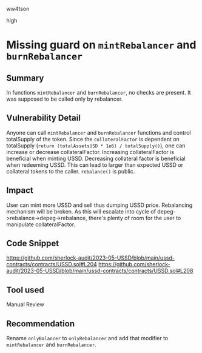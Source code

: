 ww4tson

high

# Missing guard on `mintRebalancer` and `burnRebalancer`

## Summary
In functions `mintRebalancer` and `burnRebalancer`, no checks are present. It was supposed to be called only by rebalancer.

## Vulnerability Detail
Anyone can call `mintRebalancer` and `burnRebalancer` functions and control totalSupply of the token.
Since the `collateralFactor` is dependent on totalSupply (`return (totalAssetsUSD * 1e6) / totalSupply()`), one can increase or decrease collateralFactor.
Increasing collateralFactor is beneficial when minting USSD. Decreasing collateral factor is beneficial when redeeming USSD.
This can lead to larger than expected USSD or collateral tokens to the caller. `rebalance()` is public.

## Impact
User can mint more USSD and sell thus dumping USSD price. Rebalancing mechanism will be broken.
As this will escalate into cycle of depeg->rebalance->depeg->rebalance, there's plenty of room for the user to manipulate collateralFactor.

## Code Snippet
https://github.com/sherlock-audit/2023-05-USSD/blob/main/ussd-contracts/contracts/USSD.sol#L204
https://github.com/sherlock-audit/2023-05-USSD/blob/main/ussd-contracts/contracts/USSD.sol#L208

## Tool used

Manual Review

## Recommendation
Rename `onlyBalancer` to `onlyRebalancer` and add that modifier to `mintRebalancer` and `burnRebalancer`.
